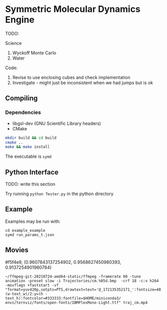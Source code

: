 Symmetric Molecular Dynamics Engine
=========================

TODO:

Science
1. Wyckoff Monte Carlo
2. Water

Code:
1. Revise to use enclosing cubes and check implementation
2. Investigate - might just be inconsistent when we had jumps but is ok

Compiling
-------------------------

### Dependencies

 * libgsl-dev (GNU Scientific Library headers)
 * CMake

```sh
mkdir build && cd build
cmake ..
make && make install
```
The executable is `symd`

Python Interface
-----------------
TODO: write this section

Try running `python Tester.py` in the python directory

Example
-------------------------
Examples may be run with:

    cd example_example
    symd run_params_t.json


Movies
----------

#f5f4e9, (0.9607843137254902, 0.9568627450980393, 0.9137254901960784)


```
~/ffmpeg-git-20210724-amd64-static/ffmpeg -framerate 60 -tune animation -preset slow -i Trajectories/cm.%05d.bmp  -crf 18 -c:v h264 -movflags +faststart -vf "format=yuv420p,setpts=PTS,drawtext=text='@_172135352171_':fontsize=48:x=(w-text_w)/2:y=(h - text_h):fontcolor=#333333:fontfile=$HOME/miniconda3/
envs/ternviz/fonts/open-fonts/IBMPlexMono-Light.ttf" traj_cm.mp4
```